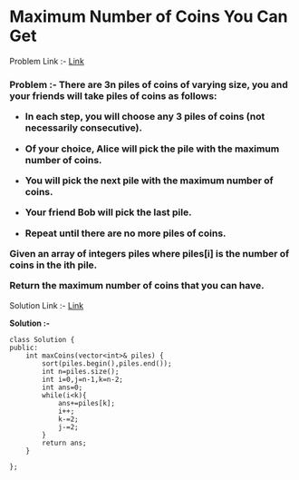# Maximum Number of Coins You Can Get

Problem Link :- [Link](https://leetcode.com/problems/maximum-number-of-coins-you-can-get/description/)

<h3>
Problem :- There are 3n piles of coins of varying size, you and your friends will take piles of coins as follows:

  * In each step, you will choose any 3 piles of coins (not necessarily consecutive).
  
  * Of your choice, Alice will pick the pile with the maximum number of coins.
  
  * You will pick the next pile with the maximum number of coins.
  
  * Your friend Bob will pick the last pile.
  
  * Repeat until there are no more piles of coins.
  
Given an array of integers piles where piles[i] is the number of coins in the ith pile.

Return the maximum number of coins that you can have.
</h3>

Solution Link :- [Link](https://leetcode.com/problems/maximum-number-of-coins-you-can-get/submissions/882709776/)

**Solution :-**
```
class Solution {
public:
    int maxCoins(vector<int>& piles) {
        sort(piles.begin(),piles.end());
        int n=piles.size();
        int i=0,j=n-1,k=n-2;
        int ans=0;
        while(i<k){
            ans+=piles[k];
            i++;
            k-=2;
            j-=2;
        }
        return ans;
    }

};
```

